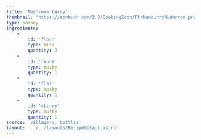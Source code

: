 ```yaml
---
title: 'Mushroom Curry'
thumbnail: 'https://acnhcdn.com/2.0/CookingIcon/FtrNancurryMushrrom.png'
type: savory
ingredients:
	-
		id: 'flour'
		type: misc
		quantity: 3
	-
		id: 'round'
		type: mushy
		quantity: 1
	-
		id: 'flat'
		type: mushy
		quantity: 1
	-
		id: 'skinny'
		type: mushy
		quantity: 1
source: 'villagers, bottles'
layout: '../../layouts/RecipeDetail.astro'
---
```

